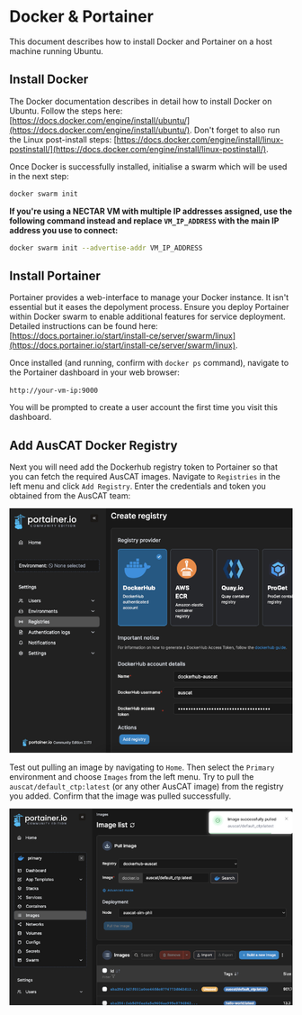 # Docker & Portainer

This document describes how to install Docker and Portainer on a host machine running Ubuntu.

## Install Docker

The Docker documentation describes in detail how to install Docker on Ubuntu. Follow the steps here: [https://docs.docker.com/engine/install/ubuntu/](https://docs.docker.com/engine/install/ubuntu/). Don't forget to also run the Linux post-install steps: [https://docs.docker.com/engine/install/linux-postinstall/](https://docs.docker.com/engine/install/linux-postinstall/).

Once Docker is successfully installed, initialise a swarm which will be used in the next step:

```bash
docker swarm init
```

**If you're using a NECTAR VM with multiple IP addresses assigned, use the following command instead and replace `VM_IP_ADDRESS` with the main IP address you use to connect:**

```bash
docker swarm init --advertise-addr VM_IP_ADDRESS
```

## Install Portainer

Portainer provides a web-interface to manage your Docker instance. It isn't essential but it eases the depolyment process. Ensure you deploy Portainer within Docker swarm to enable additional features for service deployment. Detailed instructions can be found here: [https://docs.portainer.io/start/install-ce/server/swarm/linux](https://docs.portainer.io/start/install-ce/server/swarm/linux).

Once installed (and running, confirm with `docker ps` command), navigate to the Portainer dashboard in your web browser:

`http://your-vm-ip:9000`

You will be prompted to create a user account the first time you visit this dashboard.

## Add AusCAT Docker Registry

Next you will need add the Dockerhub registry token to Portainer so that you can fetch the required AusCAT images. Navigate to `Registries` in the left menu and click `Add Registry`. Enter the credentials and token you obtained from the AusCAT team:

![Add Registry](images/Portainer_1.png)

Test out pulling an image by navigating to `Home`. Then select the `Primary` environment and choose `Images` from the left menu. Try to pull the `auscat/default_ctp:latest` (or any other AusCAT image) from the registry you added. Confirm that the image was pulled successfully.

![Pull Image](images/Portainer_2.png)
